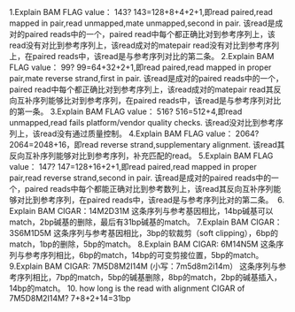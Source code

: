 1.Explain BAM FLAG value： 143?
143=128+8+4+2+1,即read paired,read mapped in pair,read unmapped,mate unmapped,second in pair.
该read是成对的paired reads中的一个，paired read中每个都正确比对到参考序列上，该read没有对比到参考序列上，该read成对的matepair read没有对比到参考序列上，在paired reads中，该read是与参考序列对比的第二条。
2.Explain BAM FLAG value： 99?
99=64+32+2+1,即read paired,read mapped in proper pair,mate reverse strand,first in pair.
该read是成对的paired reads中的一个，paired read中每个都正确比对到参考序列上，该read成对的matepair read其反向互补序列能够比对到参考序列，在paired reads中，该read是与参考序列对比的第一条。
3.Explain BAM FLAG value： 516?
516=512+4,即read unmapped,read fails platform/vendor quality checks.
该read没对比到参考序列上，该read没有通过质量控制。
4.Explain BAM FLAG value： 2064?
2064=2048+16，即read reverse strand,supplementary alignment.
该read其反向互补序列能够对比到参考序列，补充匹配的read。
5.Explain BAM FLAG value： 147?
147=128+16+2+1,即read paired,read mapped in proper pair,read reverse strand,second in pair.
该read是成对的paired reads中的一个，paired reads中每个都能正确对比到参考数列上，该read其反向互补序列能够对比到参考序列，在paired reads中，该read是与参考序列比对的第二条。 
6. Explain BAM CIGAR：14M2D31M
这条序列与参考基因相比，14bp碱基可以match，2bp碱基的删除，最后有31bp碱基的match。
7.Explain BAM CIGAR：3S6M1D5M
这条序列与参考基因相比，3bp的软裁剪（soft clipping），6bp的match，1bp的删除，5bp的match。
8.Explain BAM CIGAR: 6M14N5M
这条序列与参考序列相比，6bp的match，14bp的可变剪接位置，5bp的match。
9.Explain BAM CIGAR: 7M5D8M2I14M  (小写：7m5d8m2i14m）
这条序列与参考序列相比，7bp的match，5bp的碱基删除，8bp的match，2bp的碱基插入，14bp的match。
10. how long is the read with alignment CIGAR of 7M5D8M2I14M?
7+8+2+14=31bp
